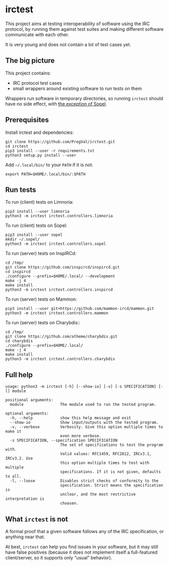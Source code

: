 # irctest

This project aims at testing interoperability of software using the
IRC protocol, by running them against test suites and making different
software communicate with each other.

It is very young and does not contain a lot of test cases yet.

## The big picture

This project contains:

* IRC protocol test cases
* small wrappers around existing software to run tests on them

Wrappers run software in temporary directories, so running `irctest` should
have no side effect, with [the exception of Sopel](https://github.com/sopel-irc/sopel/issues/946).

## Prerequisites

Install irctest and dependencies:

```
git clone https://github.com/ProgVal/irctest.git
cd irctest
pip3 install --user -r requirements.txt
python3 setup.py install --user
```

Add `~/.local/bin/` to your `PATH` if it is not.

```
export PATH=$HOME/.local/bin/:$PATH
```

## Run tests

To run (client) tests on Limnoria:

```
pip3 install --user limnoria
python3 -m irctest irctest.controllers.limnoria
```

To run (client) tests on Sopel:

```
pip3 install --user sopel
mkdir ~/.sopel/
python3 -m irctest irctest.controllers.sopel
```

To run (server) tests on InspIRCd:

```
cd /tmp/
git clone https://github.com/inspircd/inspircd.git
cd inspircd
./configure --prefix=$HOME/.local/ --development
make -j 4
make install
python3 -m irctest irctest.controllers.inspircd
```

To run (server) tests on Mammon:

```
pip3 install --user git+https://github.com/mammon-ircd/mammon.git
python3 -m irctest irctest.controllers.mammon
```

To run (server) tests on Charybdis::

```
cd /tmp/
git clone https://github.com/atheme/charybdis.git
cd charybdis
./configure --prefix=$HOME/.local/
make -j 4
make install
python3 -m irctest irctest.controllers.charybdis
```

## Full help

```
usage: python3 -m irctest [-h] [--show-io] [-v] [-s SPECIFICATION] [-l] module

positional arguments:
  module                The module used to run the tested program.

optional arguments:
  -h, --help            show this help message and exit
  --show-io             Show input/outputs with the tested program.
  -v, --verbose         Verbosity. Give this option multiple times to make it
                        even more verbose.
  -s SPECIFICATION, --specification SPECIFICATION
                        The set of specifications to test the program with.
                        Valid values: RFC1459, RFC2812, IRCv3.1, IRCv3.2. Use
                        this option multiple times to test with multiple
                        specifications. If it is not given, defaults to all.
  -l, --loose           Disables strict checks of conformity to the
                        specification. Strict means the specification is
                        unclear, and the most restrictive interpretation is
                        choosen.
```

## What `irctest` is not

A formal proof that a given software follows any of the IRC specification,
or anything near that.

At best, `irctest` can help you find issues in your software, but it may
still have false positives (because it does not implement itself a
full-featured client/server, so it supports only “usual” behavior).
